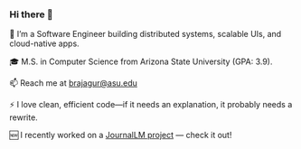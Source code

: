 ### Hi there 👋

<!--
**noobmasterbala/noobmasterbala** is a ✨ _special_ ✨ repository because its `README.md` (this file) appears on your GitHub profile.

Here are some ideas to get you started:
-->
🔭 I’m a Software Engineer building distributed systems, scalable UIs, and cloud-native apps.

🎓 M.S. in Computer Science from Arizona State University (GPA: 3.9).

📫 Reach me at brajagur@asu.edu

⚡ I love clean, efficient code—if it needs an explanation, it probably needs a rewrite.

🆕 I recently worked on a <a href="https://journallm.azurewebsites.net/" target="_blank">JournalLM project</a> — check it out!




<!--![Balaji's GitHub stats](https://github-readme-stats.vercel.app/api?username=balarajakumar&count_private=true&show_icons=true&theme=tokyonight)-->
